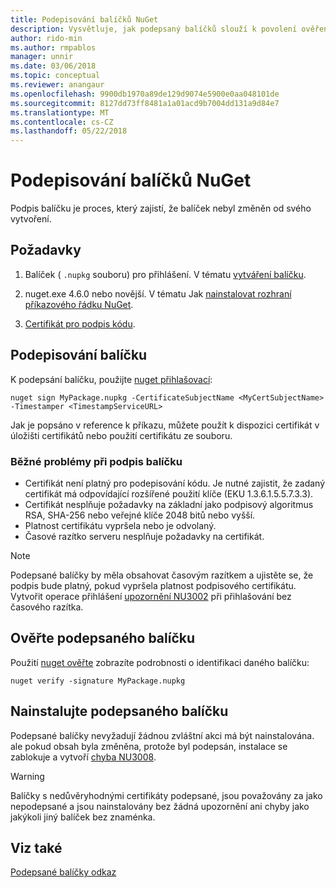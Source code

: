 ```yaml
---
title: Podepisování balíčků NuGet
description: Vysvětluje, jak podepsaný balíčků slouží k povolení ověření obsahu integrity.
author: rido-min
ms.author: rmpablos
manager: unnir
ms.date: 03/06/2018
ms.topic: conceptual
ms.reviewer: anangaur
ms.openlocfilehash: 9900db1970a89de129d9074e5900e0aa048101de
ms.sourcegitcommit: 8127dd73ff8481a1a01acd9b7004dd131a9d84e7
ms.translationtype: MT
ms.contentlocale: cs-CZ
ms.lasthandoff: 05/22/2018
---
```

# <a name="signing-nuget-packages"></a>Podepisování balíčků NuGet

Podpis balíčku je proces, který zajistí, že balíček nebyl změněn od svého vytvoření.

## <a name="prerequisites"></a>Požadavky

1. Balíček ( `.nupkg` souboru) pro přihlášení. V tématu [vytváření balíčku](creating-a-package.md).

1. nuget.exe 4.6.0 nebo novější. V tématu Jak [nainstalovat rozhraní příkazového řádku NuGet](../install-nuget-client-tools.md#nugetexe-cli).

1. [Certifikát pro podpis kódu](../reference/signed-packages-reference.md#get-a-code-signing-certificate).

## <a name="sign-a-package"></a>Podepisování balíčku

K podepsání balíčku, použijte [nuget přihlašovací](../tools/cli-ref-sign.md):

```cli
nuget sign MyPackage.nupkg -CertificateSubjectName <MyCertSubjectName> -Timestamper <TimestampServiceURL>
```

Jak je popsáno v reference k příkazu, můžete použít k dispozici certifikát v úložišti certifikátů nebo použití certifikátu ze souboru.

### <a name="common-problems-when-signing-a-package"></a>Běžné problémy při podpis balíčku

- Certifikát není platný pro podepisování kódu. Je nutné zajistit, že zadaný certifikát má odpovídající rozšířené použití klíče (EKU 1.3.6.1.5.5.7.3.3).
- Certifikát nesplňuje požadavky na základní jako podpisový algoritmus RSA, SHA-256 nebo veřejné klíče 2048 bitů nebo vyšší.
- Platnost certifikátu vypršela nebo je odvolaný.
- Časové razítko serveru nesplňuje požadavky na certifikát.

> [!Note]
> Podepsané balíčky by měla obsahovat časovým razítkem a ujistěte se, že podpis bude platný, pokud vypršela platnost podpisového certifikátu. Vytvořit operace přihlášení [upozornění NU3002](../reference/Errors-and-Warnings.md#nu3002) při přihlašování bez časového razítka.

## <a name="verify-a-signed-package"></a>Ověřte podepsaného balíčku

Použití [nuget ověřte](../tools/cli-ref-verify.md) zobrazíte podrobnosti o identifikaci daného balíčku:

```cli
nuget verify -signature MyPackage.nupkg
```

## <a name="install-a-signed-package"></a>Nainstalujte podepsaného balíčku

Podepsané balíčky nevyžadují žádnou zvláštní akci má být nainstalována. ale pokud obsah byla změněna, protože byl podepsán, instalace se zablokuje a vytvoří [chyba NU3008](../reference/Errors-and-Warnings.md#nu3008).

> [!Warning]
> Balíčky s nedůvěryhodnými certifikáty podepsané, jsou považovány za jako nepodepsané a jsou nainstalovány bez žádná upozornění ani chyby jako jakýkoli jiný balíček bez znaménka.

## <a name="see-also"></a>Viz také

[Podepsané balíčky odkaz](../reference/Signed-Packages-Reference.md)
